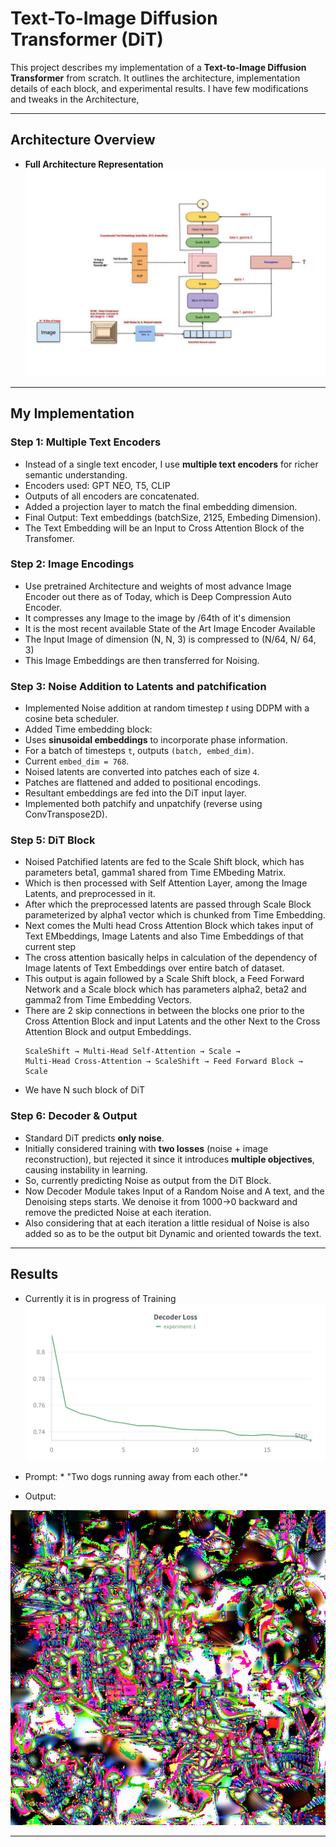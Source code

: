 # Text-To-Image Diffusion Transformer (DiT)

This project describes my implementation of a **Text-to-Image Diffusion Transformer** from scratch. It outlines the architecture, implementation details of each block, and experimental results. I have few modifications and tweaks in the Architecture, 

---

## Architecture Overview

* **Full Architecture Representation**
  ![Architecture](Images/architecture.jpg)

---

## My Implementation

### Step 1: Multiple Text Encoders
* Instead of a single text encoder, I use **multiple text encoders** for richer semantic understanding.
* Encoders used: GPT NEO, T5, CLIP
* Outputs of all encoders are concatenated.
* Added a projection layer to match the final embedding dimension.
* Final Output: Text embeddings (batchSize, 2125, Embeding Dimension).
* The Text Embedding will be an Input to Cross Attention Block of the Transfomer.


### Step 2: Image Encodings
* Use pretrained Architecture and weights of most advance Image Encoder out there as of Today, which is Deep Compression Auto Encoder.
* It compresses any Image to the image by /64th of it's dimension
* It is the most recent available State of the Art Image Encoder Available
* The Input Image of dimension (N, N, 3) is compressed to (N/64, N/ 64, 3)
* This Image Embeddings are then transferred for Noising.


### Step 3: Noise Addition to Latents and patchification

* Implemented Noise addition at random timestep *t* using DDPM with a cosine beta scheduler.
* Added Time embedding block:
* Uses **sinusoidal embeddings** to incorporate phase information.
* For a batch of timesteps `t`, outputs `(batch, embed_dim)`.
* Current `embed_dim = 768`.
* Noised latents are converted into patches each of size `4`.
* Patches are flattened and added to positional encodings.
* Resultant embeddings are fed into the DiT input layer.
* Implemented both patchify and unpatchify (reverse using ConvTranspose2D).

### Step 5: DiT Block
* Noised Patchified latents are fed to the Scale Shift block, which has parameters beta1, gamma1 shared from Time EMbeding Matrix.
* Which is then processed with Self Attention Layer, among the Image Latents, and preprocessed in it.
* After which the preprocessed latents are passed through Scale Block parameterized by alpha1 vector which is chunked from Time Embedding.
* Next comes the Multi head Cross Attention Block which takes input of Text EMbeddings, Image Latents and also Time Embeddings of that current step
* The cross attention basically helps in calculation of the dependency of Image latents of Text Embeddings over entire batch of dataset.
* This output is again followed by a Scale Shift block, a Feed Forward Network and a Scale block which has parameters alpha2, beta2 and gamma2 from Time Embedding Vectors.
* There are 2 skip connections in between the blocks one prior to the Cross Attention Block and input Latents and the other Next to the Cross Attention Block and output Embeddings.
  ```
  ScaleShift → Multi-Head Self-Attention → Scale →
  Multi-Head Cross-Attention → ScaleShift → Feed Forward Block → Scale
  ```
* We have N such block of DiT

### Step 6: Decoder & Output
* Standard DiT predicts **only noise**.
* Initially considered training with **two losses** (noise + image reconstruction), but rejected it since it introduces **multiple objectives**, causing instability in learning.
* So, currently predicting Noise as output from the DiT Block.
* Now Decoder Module takes Input of a Random Noise and A text, and the Denoising steps starts. We denoise it from 1000->0 backward and remove the predicted Noise at each iteration. 
* Also considering that at each iteration a little residual of Noise is also added so as to be the output bit Dynamic and oriented towards the text.

---

## Results
  * Currently it is in progress of Training
  ![Training Epochs](Images/trainingEpochs.png)

  * Prompt: * "Two dogs running away from each other."*
  * Output:

  ![Generated Output](Images/outE19.png)


---